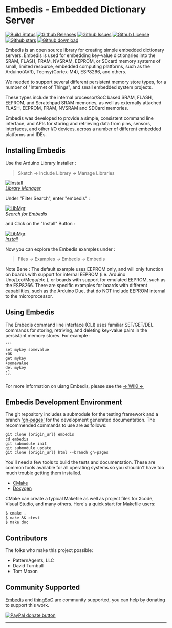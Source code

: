 # Embedis - Embedded Dictionary Server 

[![Build Status](https://travis-ci.org/thingSoC/embedis.png?branch=master)](https://travis-ci.org/thingSoC/embedis)
[![Github Releases](https://img.shields.io/github/release/thingSoC/embedis.svg)](https://github.com/thingSoC/embedis/releases)
[![Github Issues](https://img.shields.io/github/issues/thingSoC/embedis.svg)](https://github.com/thingSoC/embedis/issues)
[![Github License](https://img.shields.io/github/license/thingSoC/embedis.svg)](https://github.com/thingSoC/embedis)
[![Github stars](https://img.shields.io/github/stars/thingSoC/embedis.svg)](https://github.com/thingSoC/embedis)
[![Github download](https://img.shields.io/github/downloads/thingSoC/embedis.svg)](https://github.com/thingSoC/embedis)

Embedis is an open source library for creating simple embedded dictionary servers.
Embedis is used for embedding key-value dictionaries into the
SRAM, FLASH, FRAM, NVSRAM, EEPROM, or SDcard memory systems
of small, limited resource, embedded computing platforms,
such as the Arduino(AVR), Teensy(Cortex-M4), ESP8266, and others.

We needed to support several different persistent memory store types,
for a number of "Internet of Things", and small embedded system projects.

These types include the internal processor/SoC based SRAM, FLASH, EEPROM,
and Scratchpad SRAM memories, as well as externally attached FLASH, EEPROM,
FRAM, NVSRAM and SDCard memories.

Embedis was developed to provide a simple, consistent command line interface, and APIs
for storing and retrieving data from pins, sensors, interfaces, and other I/O devices,
across a number of different embedded platforms and IDEs.

## Installing Embedis 

Use the Arduino Library Installer :
> Sketch -> Include Library -> Manage Libraries

[![Install](http://thingsoc.github.io/img/projects/embedis/library_manager.png?raw=true)  
*Library Manager*](http://thingsoc.github.io/embedis/wiki)

Under "Filter Search", enter "embedis" :

[![LibMgr](http://thingsoc.github.io/img/projects/embedis/libraries.png?raw=true)  
*Search for Embedis*](http://thingsoc.github.io/embedis/wiki)


and Click on the "Install" Button :

[![LibMgr](http://thingsoc.github.io/img/projects/embedis/library_search.png?raw=true)  
*Install*](http://thingsoc.github.io/embedis/wiki)

Now you can explore the Embedis examples under :

> Files -> Examples -> Embedis -> Embedis

Note Bene : The default example uses EEPROM only, and will only function
on boards with support for internal EEPROM (i.e. Arduino Uno/Leo/Mega/etc.),
or boards with support for emulated EEPROM, such as the ESP8266.
There are specific examples for boards with different capabilities, such as the Arduino Due,
that do NOT include EEPROM internal to the microprocessor.

## Using Embedis

The Embedis command line interface (CLI) uses familiar SET/GET/DEL commands
for storing, retriving, and deleting key-value pairs in the persistant memory stores.
For example :

    ```
    set mykey somevalue
    +OK
    get mykey
    +somevalue
    del mykey
    :1
    ```

For more information on uisng Embedis, please see the [-> WIKI <-](https://github.com/thingSoC/embedis/wiki/)

## Embedis Development Environment

The git repository includes a submodule for the testing framework and a
branch ['gh-pages'](http://thingSoC.github.io/embedis) for the development generated documentation. 
The recommended commands to use are as follows:

```
git clone {origin_url} embedis
cd embedis
git submodule init
git submodule update
git clone {origin_url} html --branch gh-pages
```

You'll need a few tools to build the tests and documentation. These are
common tools available for all operating systems so you shouldn't have
too much trouble getting them installed.

 * [CMake](http://www.cmake.org)
 * [Doxygen](http://www.doxygen.org)

CMake can create a typical Makefile as well as project files for Xcode,
Visual Studio, and many others. Here's a quick start for Makefile users:

```
$ cmake .
$ make && ctest
$ make doc
```

## Contributors

The folks who make this project possible:

 * PatternAgents, LLC
 * David Turnbull
 * Tom Moxon
 

## Community Supported

[Embedis](https://github.com/thingSoC/embedis) and  [thingSoC](http://www.thingsoc.com) are community supported, you can help by donating to support this work.

<span class="badge-paypal"><a href="https://www.paypal.com/cgi-bin/webscr?cmd=_s-xclick&amp;hosted_button_id=5NPC24C7VQ89L" title="Donate to this project using Paypal"><img src="https://img.shields.io/badge/paypal-donate-yellow.svg" alt="PayPal donate button" /></a></span>

-------------------------------------------------------
